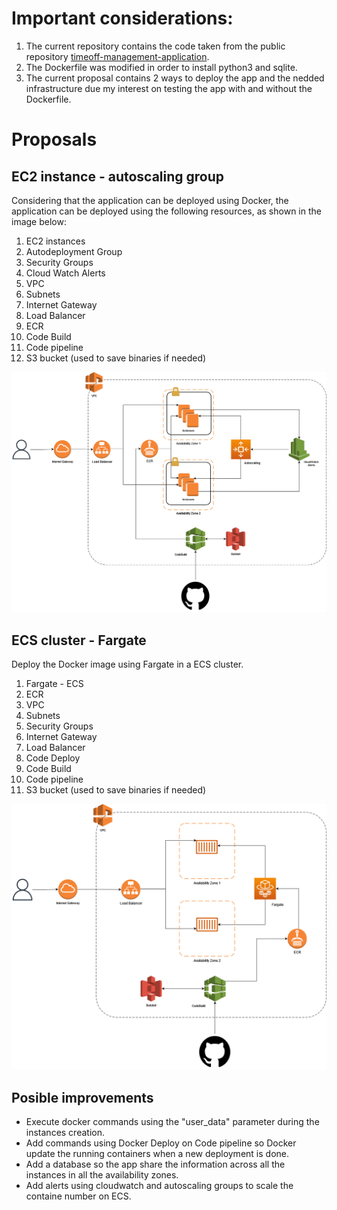# Important considerations:

1. The current repository contains the code taken from the public repository [timeoff-management-application](https://github.com/timeoff-management/timeoff-management-application).
2. The Dockerfile was modified in order to install python3 and sqlite.
3. The current proposal contains 2 ways to deploy the app and the nedded infrastructure due my interest on testing the app with and without the Dockerfile.

# Proposals

## EC2 instance - autoscaling group
Considering that the application can be deployed using Docker, the application can be deployed using the following resources, as shown in the image below:

1. EC2 instances
2. Autodeployment Group
3. Security Groups
4. Cloud Watch Alerts
5. VPC
6. Subnets
7. Internet Gateway
8. Load Balancer
9. ECR
10. Code Build
11. Code pipeline
12. S3 bucket (used to save binaries if needed)

![EC2 Autoscaling Group](schema_images/ec2.png)

## ECS cluster - Fargate

Deploy the Docker image using Fargate in a ECS cluster.

1. Fargate - ECS
2. ECR
3. VPC
4. Subnets
5. Security Groups
6. Internet Gateway
7. Load Balancer
8. Code Deploy
9. Code Build
10. Code pipeline
11. S3 bucket (used to save binaries if needed)

![EC2 Autoscaling Group](schema_images/ecs.png)

## Posible improvements

* Execute docker commands using the "user_data" parameter during the instances creation.
* Add commands using Docker Deploy on Code pipeline so Docker update the running containers when a new deployment is done.
* Add a database so the app share the information across all the instances in all the availability zones.
* Add alerts using cloudwatch and autoscaling groups to scale the containe number on ECS.